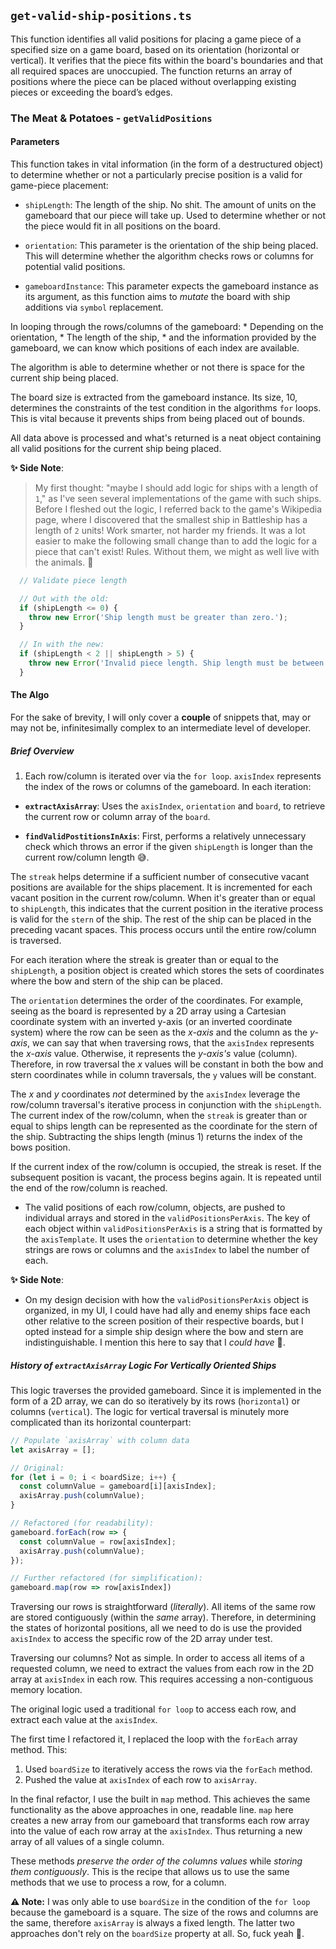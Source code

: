 ## `get-valid-ship-positions.ts`

This function identifies all valid positions for placing a game piece of a specified size on a game board, based on its orientation (horizontal or vertical). It verifies that the piece fits within the board's boundaries and that all required spaces are unoccupied. The function returns an array of positions where the piece can be placed without overlapping existing pieces or exceeding the board’s edges.

### The Meat & Potatoes - `getValidPositions`

#### Parameters

This function takes in vital information (in the form of a destructured object) to determine whether or not a particularly precise position is a valid for game-piece placement:

  * `shipLength`: The length of the ship. No shit. The amount of units on the gameboard that our piece will take up. Used to determine whether or not the piece would fit in all positions on the board.

  * `orientation`: This parameter is the orientation of the ship being placed. This will determine whether the algorithm checks rows or columns for potential valid positions.

  * `gameboardInstance`: This parameter expects the gameboard instance as its argument, as this function aims to _mutate_ the board with ship additions via `symbol` replacement. 
  
  In looping through the rows/columns of the gameboard:
    * Depending on the orientation,
    * The length of the ship,
    * and the information provided by the gameboard, we can know which positions of each index are available.
    
  The algorithm is able to determine whether or not there is space for the current ship being placed.

  The board size is extracted from the gameboard instance. Its size, 10, determines the constraints of the test condition in the algorithms `for` loops. This is vital because it prevents ships from being placed out of bounds.

All data above is processed and what's returned is a neat object containing all valid positions for the current ship being placed.

**✨ Side Note**:
> My first thought: "maybe I should add logic for ships with a length of `1`," as I've seen several implementations of the game with such ships. Before I fleshed out the logic, I referred back to the game's Wikipedia page, where I discovered that the smallest ship in Battleship has a length of `2` units! Work smarter, not harder my friends. It was a lot easier to make the following small change than to add the logic for a piece that can't exist! Rules. Without them, we might as well live with the animals. 💭

``` typescript
  // Validate piece length

  // Out with the old:
  if (shipLength <= 0) {
    throw new Error('Ship length must be greater than zero.');
  }

  // In with the new:
  if (shipLength < 2 || shipLength > 5) {
    throw new Error('Invalid piece length. Ship length must be between 2 and 5 units.');
  }
```

#### The **Algo**

For the sake of brevity, I will only cover a **couple** of snippets that, may or may not be, infinitesimally complex to an intermediate level of developer.

##### Brief Overview

1. Each row/column is iterated over via the `for loop`. `axisIndex` represents the index of the rows or columns of the gameboard. In each iteration:

  * **`extractAxisArray`**: Uses the `axisIndex`, `orientation` and `board`, to retrieve the current row or column array of the `board`.

  * **`findValidPostitionsInAxis`**: First, performs a relatively unnecessary check which throws an error if the given `shipLength` is longer than the current row/column length 😅.

  The `streak` helps determine if a sufficient number of consecutive vacant positions are available for the ships placement. It is incremented for each vacant position in the current row/column. When it's greater than or equal to `shipLength`, this indicates that the current position in the iterative process is valid for the `stern` of the ship. The rest of the ship can be placed in the preceding vacant spaces. This process occurs until the entire row/column is traversed.

  For each iteration where the streak is greater than or equal to the `shipLength`, a position object is created which stores the sets of coordinates where the bow and stern of the ship can be placed. 

  The `orientation` determines the order of the coordinates. For example, seeing as the board is represented by a 2D array using a Cartesian coordinate system with an inverted y-axis (or an inverted coordinate system) where the row can be seen as the _x-axis_ and the column as the _y-axis_, we can say that when traversing rows, that the `axisIndex` represents the _x-axis_ value. Otherwise, it represents the _y-axis's_ value (column). Therefore, in row traversal the _x_ values will be constant in both the bow and stern coordinates while in column traversals, the `y` values will be constant. 

  The _x_ and _y_ coordinates _not_ determined by the `axisIndex` leverage the row/column traversal's iterative process in conjunction with the `shipLength`. The current index of the row/column, when the `streak` is greater than or equal to ships length can be represented as the coordinate for the stern of the ship. Subtracting the ships length (minus 1) returns the index of the bows position.

  If the current index of the row/column is occupied, the streak is reset. If the subsequent position is vacant, the process begins again. It is repeated until the end of the row/column is reached. 

  * The valid positions of each row/column, objects, are pushed to individual arrays and stored in the `validPositionsPerAxis`. The key of each object within `validPositionsPerAxis` is a string that is formatted by the `axisTemplate`. It uses the `orientation` to determine whether the key strings are rows or columns and the `axisIndex` to label the number of each. 

**✨ Side Note**:

* On my design decision with how the `validPositionsPerAxis` object is organized, in my UI, I could have had ally and enemy ships face each other relative to the screen position of their respective boards, but I opted instead for a simple ship design where the bow and stern are indistinguishable. I mention this here to say that I _could have_ 😤.   

##### History of `extractAxisArray` Logic For Vertically Oriented Ships

This logic traverses the provided gameboard. 
Since it is implemented in the form of a 2D array, we can do so iteratively by its rows (`horizontal`) or columns (`vertical`). The logic for vertical traversal is minutely more complicated than its horizontal counterpart:

``` javascript
// Populate `axisArray` with column data
let axisArray = [];

// Original: 
for (let i = 0; i < boardSize; i++) {
  const columnValue = gameboard[i][axisIndex];
  axisArray.push(columnValue);
}

// Refactored (for readability):
gameboard.forEach(row => {
  const columnValue = row[axisIndex];
  axisArray.push(columnValue);
});

// Further refactored (for simplification):
gameboard.map(row => row[axisIndex])
```

Traversing our rows is straightforward (_literally_). All items of the same row are stored contiguously (within the _same_ array). Therefore, in determining the states of horizontal positions, all we need to do is use the provided `axisIndex` to access the specific row of the 2D array under test. 

Traversing our columns? Not as simple. In order to access all items of a requested column, we need to extract the values from each row in the 2D array at `axisIndex` in each row. This requires accessing a non-contiguous memory location. 

The original logic used a traditional `for loop` to access each row, and extract each value at the `axisIndex`.

The first time I refactored it, I replaced the loop with the `forEach` array method. This:
1. Used `boardSize` to iteratively access the rows via the `forEach` method.
2. Pushed the value at `axisIndex` of each row to `axisArray`.

In the final refactor, I use the built in `map` method. This achieves the same functionality as the above approaches in one, readable line. `map` here creates a new array from our gameboard that transforms each row array into the value of each row array at the `axisIndex`. Thus returning a new array of all values of a single column.

These methods _preserve the order of the columns values_ while _storing them contiguously_. This is the recipe that allows us to use the same methods that we use to process a row, for a column.

**⚠️ Note:** I was only able to use `boardSize` in the condition of the `for loop` because the gameboard is a square. The size of the rows and columns are the same, therefore `axisArray` is always a fixed length. The latter two approaches don't rely on the `boardSize` property at all. So, fuck yeah 😤.